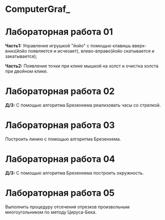 # ComputerGraf_
# Лабораторная работа 01
**Часть1:** Управление игрушкой "йойо" с помощью клавишь вверх-вниз(йойо появляется и исчезает), влево-вправо(йойо скатывается и закатывается);

**Часть2:** Появление точки при клике мышкой на холст и очистка холста при двойном клике. 

# Лабораторная работа 02
**Д/З:** С помощью алгоритма Брезенхема реализовать часы со стрелкой.

# Лабораторная работа 03
Построить линию с помощью алгоритма Брезенхема.

# Лабораторная работа 04
**Д/З:** С помощью алгоритма Брезенхема построить окружность.

# Лабораторная работа 05
Выполнить процедуру отсечения отрезков произвольным многоугольником по методу Цируса-Бека.

